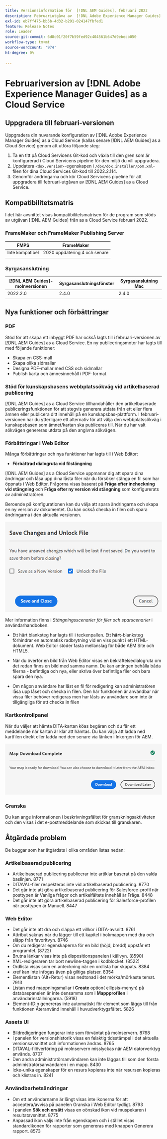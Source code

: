 ```yaml
---
title: Versionsinformation för  [!DNL AEM Guides], februari 2022
description: Februariutgåva av  [!DNL Adobe Experience Manager Guides] as a Cloud Service
exl-id: eb7ff475-bb5b-4d32-b291-024147fbfed1
feature: Release Notes
role: Leader
source-git-commit: 6d8c01f20f7b59fed92c404561b647d9ebecb050
workflow-type: tm+mt
source-wordcount: '974'
ht-degree: 0%

---
```


# Februariversion av [!DNL Adobe Experience Manager Guides] as a Cloud Service

## Uppgradera till februari-versionen

Uppgradera din nuvarande konfiguration av [!DNL Adobe Experience Manager Guides] as a Cloud Service (kallas senare [!DNL AEM Guides] as a Cloud Service) genom att utföra följande steg:
1. Ta en titt på Cloud Servicens Git-kod och växla till den gren som är konfigurerad i Cloud Servicens pipeline för den miljö du vill uppgradera.
1. Uppdatera `<dox.version>`-egenskapen i `/dox/dox.installer/pom.xml`-filen för dina Cloud Services Git-kod till 2022.2.114.
1. Genomför ändringarna och kör Cloud Servicens pipeline för att uppgradera till februari-utgåvan av [!DNL AEM Guides] as a Cloud Service.

## Kompatibilitetsmatris

I det här avsnittet visas kompatibilitetsmatrisen för de program som stöds av utgåvan [!DNL AEM Guides] från as a Cloud Service februari 2022.

### FrameMaker och FrameMaker Publishing Server

| FMPS | FrameMaker |
| --- | --- |
| Inte kompatibel | 2020 uppdatering 4 och senare |
| | |


### Syrgasanslutning

| [!DNL AEM Guides]-molnversionen | Syrgasanslutningsfönster | Syrgasanslutning Mac |
| --- | --- | --- |
| 2022.2.0 | 2.4.0 | 2.4.0 |
|  |  |  |


## Nya funktioner och förbättringar

### PDF

Stöd för att skapa ett inbyggt PDF har också lagts till i februari-versionen av [!DNL AEM Guides] as a Cloud Service. En ny publiceringsmotor har lagts till med följande funktioner:
* Skapa en CSS-mall
* Skapa olika sidmallar
* Designa PDF-mallar med CSS och sidmallar
* Publish karta och ämnesinnehåll i PDF-format

### Stöd för kunskapsbasens webbplatssökväg vid artikelbaserad publicering

[!DNL AEM Guides] as a Cloud Service tillhandahåller den artikelbaserade publiceringsfunktionen för att stegvis generera utdata från ett eller flera ämnen eller publicera ditt innehåll på en kunskapsbas-plattform. I februari-versionen har du ytterligare ett alternativ för att välja den webbplatssökväg i kunskapsbasen som ämnet/kartan ska publiceras till. När du har valt sökvägen genereras utdata på den angivna sökvägen.

### Förbättringar i Web Editor

Många förbättringar och nya funktioner har lagts till i Web Editor:

* **Förbättrad dialogruta vid filstängning**

[!DNL AEM Guides] as a Cloud Service uppmanar dig att spara dina ändringar och låsa upp dina låsta filer när du försöker stänga en fil som har öppnats i Web Editor. Frågorna visas baserat på **Fråga efter incheckning vid stängning** och **Fråga efter ny version vid stängning** som konfigurerats av administratören.

Beroende på konfigurationen kan du välja att spara ändringarna och skapa en ny version av dokumentet. Du kan också checka in filen och spara ändringarna i den aktuella versionen.

![Stäng filen](assets/file-close-save-changes-unlock.png)

Mer information finns i *Stängningsscenarier för filer och sparscenarier* i användarhandboken.

* Ett hårt blanksteg har lagts till i teckenpallen.  Ett **hårt**-blanksteg förhindrar en automatisk radbrytning vid en viss punkt i ett HTML-dokument. Web Editor stöder fasta mellanslag för både AEM Site och HTML5.

* När du överför en bild från Web Editor visas en bekräftelsedialogruta om det redan finns en bild med samma namn. Du kan antingen behålla båda filerna - befintliga och nya, eller skriva över befintliga filer och bara spara den nya.

* Om någon användare har låst en fil för redigering kan administratören låsa upp låset och checka in filen. Den här funktionen är användbar när vissa filer behöver redigeras men har låsts av användare som inte är tillgängliga för att checka in filen

### Kartkontrollpanel

När du väljer att hämta DITA-kartan köas begäran och du får ett meddelande när kartan är klar att hämtas. Du kan välja att ladda ned kartfilen direkt eller ladda ned den senare via länken i Inkorgen för AEM.

![Kartnedladdning](assets/download-map-prompt.png)

### Granska

Du kan ange informationen i beskrivningsfältet för granskningsaktiviteten och den visas i det e-postmeddelande som skickas till granskaren.

## Åtgärdade problem

De buggar som har åtgärdats i olika områden listas nedan:

### Artikelbaserad publicering

* Artikelbaserad publicering publicerar inte artiklar baserat på den valda baslinjen. 8771
* DITAVAL-filer respekteras inte vid artikelbaserad publicering. 8770
* Det går inte att göra artikelbaserad publicering för Salesforce-profil när posttypen är Vanliga frågor och artikelfältets innehåll är Fråga. 8448
* Det går inte att göra artikelbaserad publicering för Salesforce-profilen när posttypen är Manuell. 8447

### Web Editor

* Det går inte att dra och släppa ett villkor i DITA-avsnitt. 8761
* Attribut saknas när du lägger till ett kapitel i bokmappen med dra och släpp från favoritvyn. 8746
* Om du redigerar egenskaperna för en bild (höjd, bredd) uppstår ett programfel. (8722)
* Brutna länkar visas inte på dispositionspanelen i källvyn. (8590)
* XML-redigeraren tar bort newline-taggen i kodblocket. (8522)
* Ordlista visas som en anteckning när en ordlista har skapats. 8384
* xref kan inte infogas även på giltiga platser. 8354
* Elementlistan (Alt+Retur) visas nedtonad i det mörka/mörkaste temat. 7913
* Listan med mappningsmallar i **Create** option( ellipsis-menyn) på databaspanelen är inte densamma som i **Mappprofilen** i användarinställningarna. (5918)
* Element-ID:n genereras inte automatiskt för element som läggs till från funktionen Återanvänd innehåll i huvudverktygsfältet. 5826

### Assets UI

* Bildredigeringen fungerar inte som förväntat på molnservern. 8768
* I panelen för versionshistorik visas en felaktig tidsstämpel i det aktuella versionsavsnittet och informationen ändras. 8765
* DITAVAL-filöverföring på molnservern misslyckas när AEM datorverktyg används. 8707
* Den andra administratörsanvändaren kan inte läggas till som den första administratörsanvändaren i en mapp. 8430
* Icke-unika egenskaper för en resurs kopieras inte när resursen kopieras och klistras in. 8241

### Användbarhetsändringar

* Om ett användarnamn är långt visas inte ikonerna för att acceptera/avvisa på panelen Granska i Web Editor tydligt. 8793
* I panelen **Sök och ersätt** visas en oönskad ikon vid muspekaren i resultatavsnittet. 8775
* Anpassad ikon väljs inte från egenskapen och i stället visas standardikonen för rapporter som genereras med knappen Generera rapport. 8573
